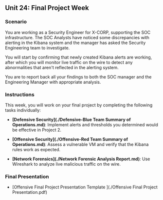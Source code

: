 ## Unit 24: Final Project Week

### Scenario

You are working as a Security Engineer for X-CORP, supporting the SOC infrastructure. The SOC Analysts have noticed some discrepancies with alerting in the Kibana system and the manager has asked the Security Engineering team to investigate. 

You will start by confirming that newly created Kibana alerts are working, after which you will monitor live traffic on the wire to detect any abnormalities that aren't reflected in the alerting system. 

You are to report back all your findings to both the SOC manager and the Engineering Manager with appropriate analysis.



### Instructions

This week, you will work on your final project by completing the following tasks individually:

- **[Defensive Security](./Defensive-Blue Team Summary of Operations.md)**: Implement alerts and thresholds you determined would be effective in Project 2.

- **[Offensive Security](./Offensive-Red Team Summary of Operations.md)**: Assess a vulnerable VM and verify that the Kibana rules work as expected.

- **[Network Forensics](./Network Forensic Analysis Report.md)**: Use Wireshark to analyze live malicious traffic on the wire.



### Final Presentation

- [Offensive Final Project Presentation Template ](./Offensive Final Project Presentation.pdf)

